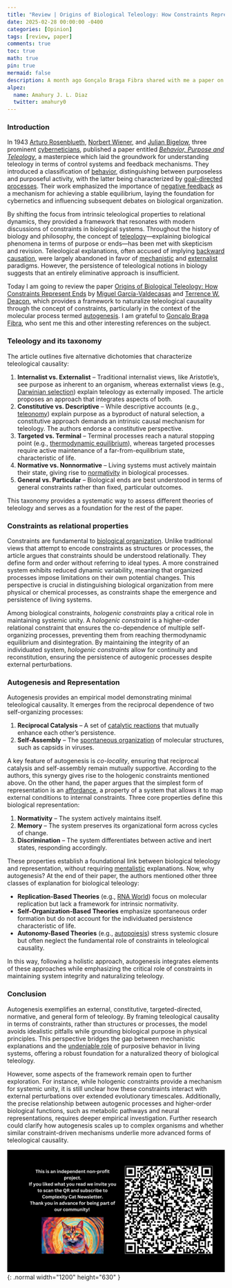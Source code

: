 ```yaml
---
title: "Review | Origins of Biological Teleology: How Constraints Represent Ends"
date: 2025-02-28 00:00:00 -0400
categories: [Opinion]
tags: [review, paper]
comments: true
toc: true 
math: true
pin: true
mermaid: false
description: A month ago Gonçalo Braga Fibra shared with me a paper on the naturalization of teleology, a concept that historically has unleashed thousands of philosophical discussions. Today I will review that paper, emphasizing its virtues and shortcomings.
alpez:
  name: Amahury J. L. Diaz
  twitter: amahury0
---
```

### Introduction
In 1943 [Arturo Rosenblueth](https://en.wikipedia.org/wiki/Arturo_Rosenblueth), [Norbert Wiener](https://en.wikipedia.org/wiki/Norbert_Wiener), and [Julian Bigelow](https://en.wikipedia.org/wiki/Julian_Bigelow), three prominent [cyberneticians](https://en.wikipedia.org/wiki/Cybernetics), published a paper entitled _[Behavior, Purpose and Teleology](https://www.cambridge.org/core/journals/philosophy-of-science/article/abs/behavior-purpose-and-teleology/73ACBBEC616CE78767088694F357D57B)_, a masterpiece which laid the groundwork for understanding teleology in terms of control systems and feedback mechanisms. They introduced a classification of [behavior](https://en.wikipedia.org/wiki/Behavior), distinguishing between purposeless and purposeful activity, with the latter being characterized by [goal-directed processes](http://pespmc1.vub.ac.be/GOAL.html). Their work emphasized the importance of [negative feedback](https://en.wikipedia.org/wiki/Negative_feedback) as a mechanism for achieving a stable equilibrium, laying the foundation for cybernetics and influencing subsequent debates on biological organization.

By shifting the focus from intrinsic teleological properties to relational dynamics, they provided a framework that resonates with modern discussions of constraints in biological systems. Throughout the history of biology and philosophy, the concept of [teleology](https://en.wikipedia.org/wiki/Teleology)—explaining biological phenomena in terms of purpose or ends—has been met with skepticism and revision. Teleological explanations, often accused of implying [backward causation](https://en.wikipedia.org/wiki/Retrocausality), were largely abandoned in favor of [mechanistic](https://en.wikipedia.org/wiki/Mechanism_(philosophy)) and [externalist](https://en.wikipedia.org/wiki/Externalism) paradigms. However, the persistence of teleological notions in biology suggests that an entirely eliminative approach is insufficient.

Today I am going to review the paper [Origins of Biological Teleology: How Constraints Represent Ends](https://link.springer.com/article/10.1007/s11229-024-04705-w) by [Miguel García-Valdecasas](https://philpeople.org/profiles/miguel-garcia-valdecasas) and [Terrence W. Deacon](https://anthropology.berkeley.edu/terrence-w-deacon), which provides a framework to naturalize teleological causality through the concept of constraints, particularly in the context of the molecular process termed [autogenesis](https://en.wikipedia.org/wiki/Autogenesis). I am grateful to [Gonçalo Braga Fibra](https://gbragafibra.github.io/), who sent me this and other interesting references on the subject. 

### Teleology and its taxonomy 
The article outlines five alternative dichotomies that characterize teleological causality:
1. **Internalist vs. Externalist** – Traditional internalist views, like Aristotle’s, see purpose as inherent to an organism, whereas externalist views (e.g., [Darwinian selection](https://en.wikipedia.org/wiki/Natural_selection)) explain teleology as externally imposed. The article proposes an approach that integrates aspects of both.
2. **Constitutive vs. Descriptive** – While descriptive accounts (e.g., [teleonomy](https://en.wikipedia.org/wiki/Teleonomy)) explain purpose as a byproduct of natural selection, a constitutive approach demands an intrinsic causal mechanism for teleology. The authors endorse a constitutive perspective.
3. **Targeted vs. Terminal** – Terminal processes reach a natural stopping point (e.g., [thermodynamic equilibrium](https://en.wikipedia.org/wiki/Thermodynamic_equilibrium)), whereas targeted processes require active maintenance of a far-from-equilibrium state, characteristic of life.
4. **Normative vs. Nonnormative** – Living systems must actively maintain their state, giving rise to [normativity](https://royalsocietypublishing.org/doi/10.1098/rstb.2023.0286) in biological processes.
5. **General vs. Particular** – Biological ends are best understood in terms of general constraints rather than fixed, particular outcomes.

This taxonomy provides a systematic way to assess different theories of teleology and serves as a foundation for the rest of the paper.

### Constraints as relational properties 
Constraints are fundamental to [biological organization](https://montevil.org/publications/articles/2015-mm-organisation-closure-constraints/). Unlike traditional views that attempt to encode constraints as structures or processes, the article argues that constraints should be understood relationally. They define form and order without referring to ideal types. A more constrained system exhibits reduced dynamic variability, meaning that organized processes impose limitations on their own potential changes. This perspective is crucial in distinguishing biological organization from mere physical or chemical processes, as constraints shape the emergence and persistence of living systems.

Among biological constraints, _hologenic constraints_ play a critical role in maintaining systemic unity. A _hologenic constraint_ is a higher-order relational constraint that ensures the co-dependence of multiple self-organizing processes, preventing them from reaching thermodynamic equilibrium and disintegration. By maintaining the integrity of an individuated system, _hologenic constraints_ allow for continuity and reconstitution, ensuring the persistence of autogenic processes despite external perturbations.

### Autogenesis and Representation
Autogenesis provides an empirical model demonstrating minimal teleological causality. It emerges from the reciprocal dependence of two self-organizing processes:
1. **Reciprocal Catalysis** – A set of [catalytic reactions](https://en.wikipedia.org/wiki/Autocatalytic_set) that mutually enhance each other’s persistence.
2. **Self-Assembly** – The [spontaneous organization](https://en.wikipedia.org/wiki/Spontaneous_order) of molecular structures, such as capsids in viruses.

A key feature of autogenesis is _co-locality_, ensuring that reciprocal catalysis and self-assembly remain mutually supportive. According to the authors, this synergy gives rise to the hologenic constraints mentioned above. On the other hand, the paper argues that the simplest form of representation is an [affordance](https://en.wikipedia.org/wiki/Affordance), a property of a system that allows it to map external conditions to internal constraints. Three core properties define this biological representation:
1. **Normativity** – The system actively maintains itself.
2. **Memory** – The system preserves its organizational form across cycles of change.
3. **Discrimination** – The system differentiates between active and inert states, responding accordingly.

These properties establish a foundational link between biological teleology and representation, without requiring [mentalistic](https://en.wikipedia.org/wiki/Mentalism_(psychology)) explanations. Now, why autogenesis? At the end of their paper, the authors mentioned other three classes of explanation for biological teleology:
- **Replication-Based Theories** (e.g., [RNA World](https://en.wikipedia.org/wiki/RNA_world)) focus on molecular replication but lack a framework for intrinsic normativity.
- **Self-Organization-Based Theories** emphasize spontaneous order formation but do not account for the individuated persistence characteristic of life.
- **Autonomy-Based Theories** (e.g., [autopoiesis](https://en.wikipedia.org/wiki/Autopoiesis)) stress systemic closure but often neglect the fundamental role of constraints in teleological causality.

In this way, following a holistic approach, autogenesis integrates elements of these approaches while emphasizing the critical role of constraints in maintaining system integrity and naturalizing teleology. 

### Conclusion
Autogenesis exemplifies an external, constitutive, targeted-directed, normative, and general form of teleology. By framing teleological causality in terms of constraints, rather than structures or processes, the model avoids idealistic pitfalls while grounding biological purpose in physical principles. This perspective bridges the gap between mechanistic explanations and the [undeniable role](https://link.springer.com/article/10.1007/s13752-024-00471-7) of purposive behavior in living systems, offering a robust foundation for a naturalized theory of biological teleology.

However, some aspects of the framework remain open to further exploration. For instance, while hologenic constraints provide a mechanism for systemic unity, it is still unclear how these constraints interact with external perturbations over extended evolutionary timescales. Additionally, the precise relationship between autogenic processes and higher-order biological functions, such as metabolic pathways and neural representations, requires deeper empirical investigation. Further research could clarify how autogenesis scales up to complex organisms and whether similar constraint-driven mechanisms underlie more advanced forms of teleological causality.

![Desktop View](/assets/img/fix/complexity-cat-newsletter.png){: .normal width="1200" height="630" }
